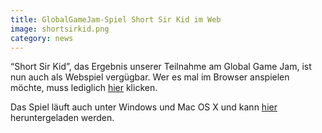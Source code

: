 ```yaml
---
title: GlobalGameJam-Spiel Short Sir Kid im Web
image: shortsirkid.png
category: news
---
```

“Short Sir Kid”, das Ergebnis unserer Teilnahme am Global Game Jam, ist nun auch als Webspiel vergügbar.
Wer es mal im Browser anspielen möchte, muss lediglich [hier](/singles/shortsirkid) klicken.

Das Spiel läuft auch unter Windows und Mac OS X und kann [hier](/service.html#downloads#spiele) heruntergeladen werden.
